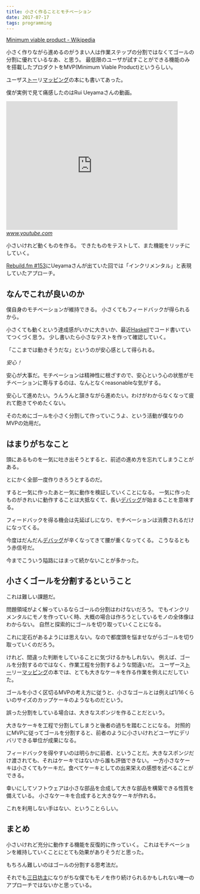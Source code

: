 ```yaml
---
title: 小さく作ることとモチベーション
date: 2017-07-17
tags: programming
---
```


[Minimum viable product - Wikipedia](https://en.wikipedia.org/wiki/Minimum_viable_product)

小さく作りながら進めるのがうまい人は作業ステップの分割ではなくてゴールの分割に優れているなあ、と思う。 最低限のユーザが試すことができる機能のみを搭載したプロダクトをMVP(Minimum Viable Product)というらしい。

ユーザス[トー](http://d.hatena.ne.jp/keyword/%A5%C8%A1%BC)リ[マッピング](http://d.hatena.ne.jp/keyword/%A5%DE%A5%C3%A5%D4%A5%F3%A5%B0)の本にも書いてあった。

僕が実例で見て痛感したのはRui Ueyamaさんの動画。

<iframe width="459" height="344" src="https://www.youtube.com/embed/JAtN0TGrNE4?feature=oembed" frameborder="0" allowfullscreen></iframe><cite class="hatena-citation"><a href="https://www.youtube.com/watch?v=JAtN0TGrNE4">www.youtube.com</a></cite>

小さいけれど動くものを作る。 できたものをテストして、また機能をリッチにしていく。

[Rebuild.fm #153](https://rebuild.fm/153/)にUeyamaさんが出ていた回では「インクリメンタル」と表現していたアプローチ。

## なんでこれが良いのか

僕自身のモチベーションが維持できる。 小さくてもフィードバックが得られるから。

小さくても動くという達成感がいかに大きいか、最近[Haskell](http://d.hatena.ne.jp/keyword/Haskell)でコード書いていてつくづく思う。 少し書いたら小さなテストを作って確認していく。

「ここまでは動きそうだな」というのが安心感として得られる。

_安心！_

安心が大事だ。モチベーションは精神性に根ざすので、安心という心の状態がモチベーションに寄与するのは、なんとなくreasonableな気がする。

安心して進めたい。うんうんと頷きながら進めたい。わけがわからなくなって疲れて飽きてやめたくない。

そのためにゴールを小さく分割して作っていこうよ、という活動が僕なりのMVPの効用だ。

## はまりがちなこと

頭にあるものを一気に吐き出そうとすると、前述の進め方を忘れてしまうことがある。

とにかく全部一度作りきろうとするのだ。

すると一気に作ったあと一気に動作を検証していくことになる。 一気に作ったものがきれいに動作することは大抵なくて、長い[デバッグ](http://d.hatena.ne.jp/keyword/%A5%C7%A5%D0%A5%C3%A5%B0)が始まることを意味する。

フィードバックを得る機会は先延ばしになり、モチベーションは消費されるだけになってくる。

今度はだんだん[デバッグ](http://d.hatena.ne.jp/keyword/%A5%C7%A5%D0%A5%C3%A5%B0)が辛くなってきて腰が重くなってくる。 こうなるともう赤信号だ。

今までこういう隘路にはまって続かないことが多かった。

## 小さくゴールを分割するということ

これは難しい課題だ。

問題領域がよく解っているならゴールの分割はわけないだろう。 でもインクリメンタルにモノを作っていく時、大概の場合は作ろうとしているモノの全体像はわからない。 自然と探索的にゴールを切り取っていくことになる。

これに定石があるようには思えない。なので都度頭を悩ませながらゴールを切り取っていくのだろう。

けれど、間違った判断をしていることに気づけるかもしれない。 例えば、ゴールを分割するのではなく、作業工程を分割するような間違いだ。 ユーザース[トー](http://d.hatena.ne.jp/keyword/%A5%C8%A1%BC)リー[マッピング](http://d.hatena.ne.jp/keyword/%A5%DE%A5%C3%A5%D4%A5%F3%A5%B0)の本では、とても大きなケーキを作る作業を例えにだしていた。

ゴールを小さく区切るMVPの考え方に従うと、小さなゴールとは例えば1/16くらいのサイズのカップケーキのようなものだという。

誤った分割をしている場合は、大きなスポンジを作ることだという。

大きなケーキを工程で分割してしまうと後者の過ちを踏むことになる。 対照的にMVPに従ってゴールを分割すると、前者のように小さいけれどユーザにデリバリできる単位が成果になる。

フィードバックを得やすいのは明らかに前者、ということだ。大きなスポンジだけ渡されても、それはケーキではないから誰も評価できない。 一方小さなケーキは小さくてもケーキだ。食べてケーキとしての出来栄えの感想を述べることができる。

幸いにしてソフトウェアは小さな部品を合成して大きな部品を構築できる性質を備えている。 小さなケーキを合成すると大きなケーキが作れる。

これを利用しない手はない、ということらしい。

## まとめ

小さいけれど充分に動作する機能を反復的に作っていく。 これはモチベーションを維持していくことにとても効果がありそうだと思った。

もちろん難しいのはゴールの分割する思考法だ。

それでも[三日坊主](http://d.hatena.ne.jp/keyword/%BB%B0%C6%FC%CB%B7%BC%E7)になりがちな僕でもモノを作り続けられるかもしれない唯一のアプローチではないかと思っている。

